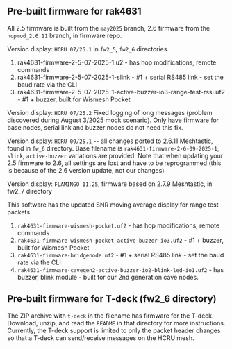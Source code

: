 
## Pre-built firmware for rak4631

All 2.5 firmware is built from the `may2025` branch, 2.6 firmware from the `hopmod_2.6.11` branch, in firmware repo.

Version display: `HCRU 07/25.1` in `fw2_5`, `fw2_6` directories. 

1. rak4631-firmware-2-5-07-2025-1.u2 - has hop modifications, remote commands
2. rak4631-firmware-2-5-07-2025-1-slink - #1 + serial RS485 link - set the baud rate via the CLI
3. rak4631-firmware-2-5-07-2025-1-active-buzzer-io3-range-test-rssi.uf2 - #1 + buzzer, built for Wismesh Pocket


Version display: `HCRU 07/25.2`
Fixed logging of long messages (problem discovered during August 3/2025 mock scenario). Only have firmware for base nodes, serial link and buzzer nodes do not need this fix.

Version display: `HCRU 09/25.1` -- all changes ported to 2.6.11 Meshtastic, found in `fw_6` directory. Base filename is `rak4631-firmware-2-6-09-2025-1`, `slink`, `active-buzzer` variations are provided. Note that when updating your 2.5 firmware to 2.6, all settings are lost and have to be reprogrammed (this is because of the 2.6 version update, not our changes)

Version display: `FLAMINGO 11.25`, firmware based on 2.7.9 Meshtastic, in fw2_7 directory

This software has the updated SNR moving average display for range test packets.

1. `rak4631-firmware-wismesh-pocket.uf2`  - has hop modifications, remote commands
2. `rak4631-firmware-wismesh-pocket-active-buzzer-io3.uf2`  - #1 + buzzer, built for Wismesh Pocket
3. `rak4631-firmware-bridgenode.uf2` - #1 + serial RS485 link - set the baud rate via the CLI
4. `rak4631-firmware-cavegen2-active-buzzer-io2-blink-led-io1.uf2` - has buzzer, blink module - built for our 2nd generation cave nodes.


## Pre-built firmware for T-deck (fw2_6 directory)

The ZIP archive with `t-deck` in the filename has firmware for the T-deck. Download, unzip, and read the `README` in that directory for more instructions. Currently, the T-deck support is limited to only the packet header changes so that a T-deck can send/receive messages on the HCRU mesh.
















